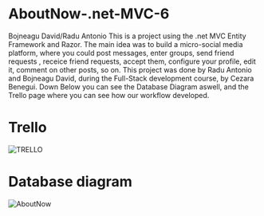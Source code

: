 # AboutNow-.net-MVC-6
Bojneagu David/Radu Antonio
This is a project using the .net MVC Entity Framework and Razor. The main idea was to build a micro-social media platform, where you could post messages, enter groups, send friend requests
, receice friend requests, accept them, configure your profile, edit it, comment on other posts, so on. This project was done by Radu Antonio and Bojneagu David, during the
Full-Stack development course, by Cezara Benegui. Down Below you can see the Database Diagram aswell, and the Trello page where you can see how our workflow developed.

# Trello 
![TRELLO](https://user-images.githubusercontent.com/93039914/212147917-b156a9c0-bd02-4548-ad49-9c4b5b3e3c65.jpg)

# Database diagram


![AboutNow](https://user-images.githubusercontent.com/93039914/212147960-29076e4a-9d3c-47da-bdcb-797760dc62ed.jpg)
